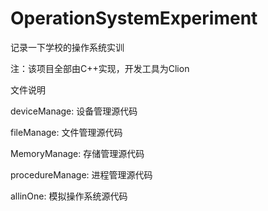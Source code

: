 # OperationSystemExperiment
记录一下学校的操作系统实训

注：该项目全部由C++实现，开发工具为Clion

文件说明

deviceManage:      设备管理源代码

fileManage:            文件管理源代码

MemoryManage:    存储管理源代码

procedureManage: 进程管理源代码

allinOne:                 模拟操作系统源代码
